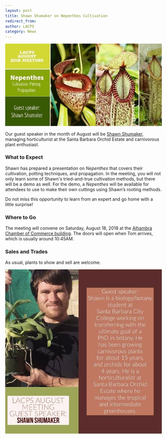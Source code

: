 ```yaml
---
layout: post
title: Shawn Shumaker on Nepenthes Cultivation
redirect_from:
author: LACPS
category: News
---
```


![Shawn Shumaker LACPS meeting announcement picture](/assets/images/posts/shawn-shumaker-meeting-announcement.jpeg)

Our guest speaker in the month of August will be [Shawn Shumaker](https://twitter.com/ShaneShawnmaker), managing horticulturist at the Santa Barbara Orchid Estate and carnivorous plant enthusiast.

### What to Expect

Shawn has prepared a presentation on *Nepenthes* that covers their cultivation, potting techniques, and propagation. In the meeting, you will not only learn some of Shawn's tried-and-true cultivation methods, but there will be a demo as well. For the demo, a *Nepenthes* will be available for attendees to use to make their own cuttings using Shawn’s rooting methods.

Do not miss this opportunity to learn from an expert and go home with a little surprise!

### Where to Go

The meeting will convene on Saturday, August 18, 2018 at the [Alhambra Chamber of Commerce building](/meetings). The doors will open when Tom arrives, which is usually around 10:45AM.

### Sales and Trades

As usual, plants to show and sell are welcome.

![Shawn Shumaker Los Angeles Carnivorous Plant Society meeting speaker profile](/assets/images/posts/shawn-shumaker-meeting-profile.jpg)
